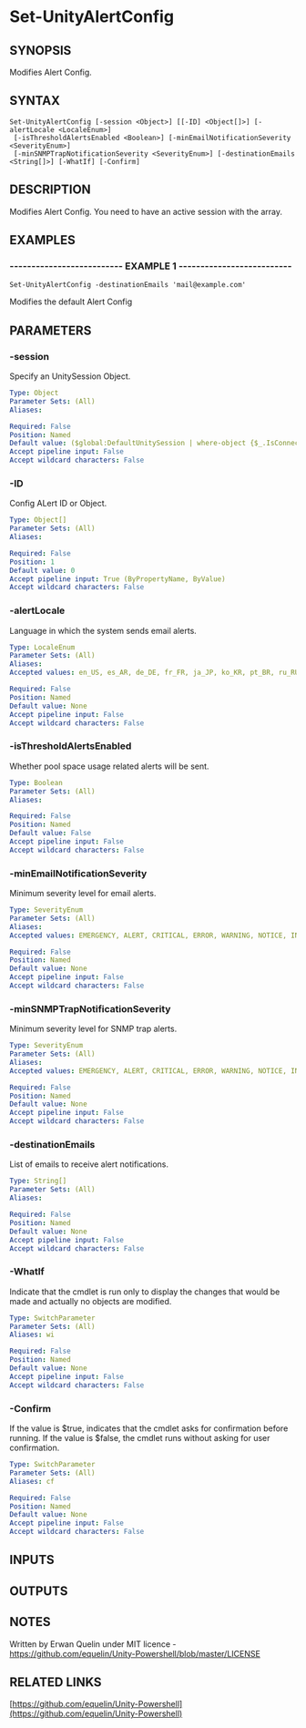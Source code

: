 # Set-UnityAlertConfig

## SYNOPSIS
Modifies Alert Config.

## SYNTAX

```
Set-UnityAlertConfig [-session <Object>] [[-ID] <Object[]>] [-alertLocale <LocaleEnum>]
 [-isThresholdAlertsEnabled <Boolean>] [-minEmailNotificationSeverity <SeverityEnum>]
 [-minSNMPTrapNotificationSeverity <SeverityEnum>] [-destinationEmails <String[]>] [-WhatIf] [-Confirm]
```

## DESCRIPTION
Modifies Alert Config.
You need to have an active session with the array.

## EXAMPLES

### -------------------------- EXAMPLE 1 --------------------------
```
Set-UnityAlertConfig -destinationEmails 'mail@example.com'
```

Modifies the default Alert Config

## PARAMETERS

### -session
Specify an UnitySession Object.

```yaml
Type: Object
Parameter Sets: (All)
Aliases: 

Required: False
Position: Named
Default value: ($global:DefaultUnitySession | where-object {$_.IsConnected -eq $true})
Accept pipeline input: False
Accept wildcard characters: False
```

### -ID
Config ALert ID or Object.

```yaml
Type: Object[]
Parameter Sets: (All)
Aliases: 

Required: False
Position: 1
Default value: 0
Accept pipeline input: True (ByPropertyName, ByValue)
Accept wildcard characters: False
```

### -alertLocale
Language in which the system sends email alerts.

```yaml
Type: LocaleEnum
Parameter Sets: (All)
Aliases: 
Accepted values: en_US, es_AR, de_DE, fr_FR, ja_JP, ko_KR, pt_BR, ru_RU, zh_CN

Required: False
Position: Named
Default value: None
Accept pipeline input: False
Accept wildcard characters: False
```

### -isThresholdAlertsEnabled
Whether pool space usage related alerts will be sent.

```yaml
Type: Boolean
Parameter Sets: (All)
Aliases: 

Required: False
Position: Named
Default value: False
Accept pipeline input: False
Accept wildcard characters: False
```

### -minEmailNotificationSeverity
Minimum severity level for email alerts.

```yaml
Type: SeverityEnum
Parameter Sets: (All)
Aliases: 
Accepted values: EMERGENCY, ALERT, CRITICAL, ERROR, WARNING, NOTICE, INFO, DEBUG, OK

Required: False
Position: Named
Default value: None
Accept pipeline input: False
Accept wildcard characters: False
```

### -minSNMPTrapNotificationSeverity
Minimum severity level for SNMP trap alerts.

```yaml
Type: SeverityEnum
Parameter Sets: (All)
Aliases: 
Accepted values: EMERGENCY, ALERT, CRITICAL, ERROR, WARNING, NOTICE, INFO, DEBUG, OK

Required: False
Position: Named
Default value: None
Accept pipeline input: False
Accept wildcard characters: False
```

### -destinationEmails
List of emails to receive alert notifications.

```yaml
Type: String[]
Parameter Sets: (All)
Aliases: 

Required: False
Position: Named
Default value: None
Accept pipeline input: False
Accept wildcard characters: False
```

### -WhatIf
Indicate that the cmdlet is run only to display the changes that would be made and actually no objects are modified.

```yaml
Type: SwitchParameter
Parameter Sets: (All)
Aliases: wi

Required: False
Position: Named
Default value: None
Accept pipeline input: False
Accept wildcard characters: False
```

### -Confirm
If the value is $true, indicates that the cmdlet asks for confirmation before running.
If the value is $false, the cmdlet runs without asking for user confirmation.

```yaml
Type: SwitchParameter
Parameter Sets: (All)
Aliases: cf

Required: False
Position: Named
Default value: None
Accept pipeline input: False
Accept wildcard characters: False
```

## INPUTS

## OUTPUTS

## NOTES
Written by Erwan Quelin under MIT licence - https://github.com/equelin/Unity-Powershell/blob/master/LICENSE

## RELATED LINKS

[https://github.com/equelin/Unity-Powershell](https://github.com/equelin/Unity-Powershell)

